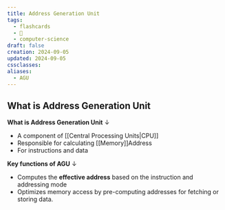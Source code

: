 ```yaml
---
title: Address Generation Unit
tags:
  - flashcards
  - 🌱
  - computer-science
draft: false
creation: 2024-09-05
updated: 2024-09-05
cssclasses: 
aliases:
  - AGU
---
```

## What  is Address Generation Unit

**What is Address Generation Unit**
↓
- A component of [[Central Processing Units|CPU]]
- Responsible for calculating [[Memory]]Address
- For instructions and data

**Key functions of AGU**
↓
- Computes the **effective address** based on the instruction and addressing mode
- Optimizes memory access by pre-computing addresses for fetching or storing data.